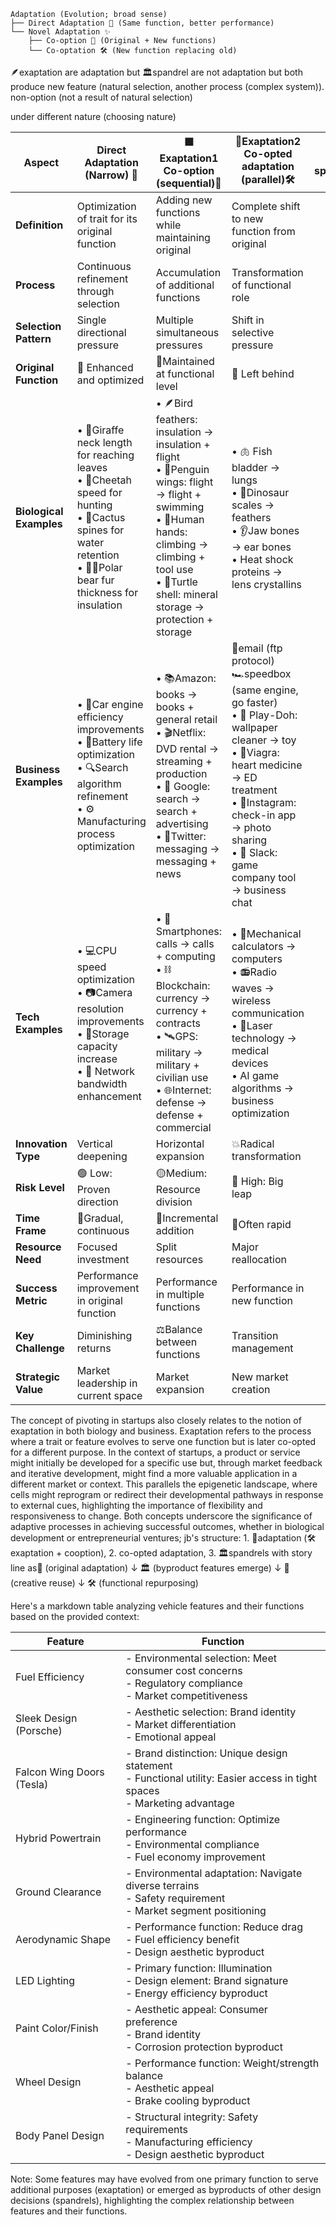 
```
Adaptation (Evolution; broad sense) 
├── Direct Adaptation 🎯 (Same function, better performance)
└── Novel Adaptation ✨
    ├── Co-option 🎨 (Original + New functions)
    └── Co-optation 🛠️ (New function replacing old)
```

🪶exaptation are adaptation but 🏛️spandrel are not adaptation
but both produce new feature (natural selection, another process (complex system)). 
non-option (not a result of natural selection)

under different nature (choosing nature)

| Aspect                  | Direct Adaptation (Narrow) 🎯                                                                                                                                           | 🟩Exaptation1 Co-option (sequential)🎨                                                                                                                                                                              | 🔴Exaptation2  Co-opted adaptation (parallel)🛠️                                                                                                                                                                                                      | 🏛️spandrel |
| ----------------------- | ----------------------------------------------------------------------------------------------------------------------------------------------------------------------- | ------------------------------------------------------------------------------------------------------------------------------------------------------------------------------------------------------------------- | ----------------------------------------------------------------------------------------------------------------------------------------------------------------------------------------------------------------------------------------------------- | ----------- |
| **Definition**          | Optimization of trait for its original function                                                                                                                         | Adding new functions while maintaining original                                                                                                                                                                     | Complete shift to new function from original                                                                                                                                                                                                          |             |
| **Process**             | Continuous refinement through selection                                                                                                                                 | Accumulation of additional functions                                                                                                                                                                                | Transformation of functional role                                                                                                                                                                                                                     |             |
| **Selection Pattern**   | Single directional pressure                                                                                                                                             | Multiple simultaneous pressures                                                                                                                                                                                     | Shift in selective pressure                                                                                                                                                                                                                           |             |
| **Original Function**   | 💪 Enhanced and optimized                                                                                                                                               | 🤹Maintained at functional level                                                                                                                                                                                    | 👋 Left behind                                                                                                                                                                                                                                        |             |
| **Biological Examples** | • 🦒Giraffe neck length for reaching leaves<br>• 🐆Cheetah speed for hunting<br>• 🌵Cactus spines for water retention<br>• 🐻‍❄️Polar bear fur thickness for insulation | • 🪶Bird feathers: insulation → insulation + flight<br>• 🐧Penguin wings: flight → flight + swimming<br>• 🤲Human hands: climbing → climbing + tool use<br>• 🐢Turtle shell: mineral storage → protection + storage | • 🫁 Fish bladder → lungs<br>• 🦖Dinosaur scales → feathers<br>• 👂Jaw bones → ear bones<br>• Heat shock proteins → lens crystallins                                                                                                                  |             |
| **Business Examples**   | • 🚗Car engine efficiency improvements<br>• 🔋Battery life optimization<br>• 🔍Search algorithm refinement<br>• ⚙️ Manufacturing process optimization                   | • 📚Amazon: books → books + general retail<br>• 🎬Netflix: DVD rental → streaming + production<br>• 🔎 Google: search → search + advertising<br>• 📱Twitter: messaging → messaging + news                           | 📧email (ftp protocol)<br>🏎️speedbox (same engine, go faster)<br>• 🎨 Play-Doh: wallpaper cleaner → toy<br>• 💊Viagra: heart medicine → ED treatment<br>• 📸Instagram: check-in app → photo sharing<br>• 💬 Slack: game company tool → business chat |             |
| **Tech Examples**       | • 💻CPU speed optimization<br>• 📷Camera resolution improvements<br>• 💾Storage capacity increase<br>• 📡 Network bandwidth enhancement                                 | • 📱Smartphones: calls → calls + computing<br>• ⛓️Blockchain: currency → currency + contracts<br>• 🛰️GPS: military → military + civilian use<br>• 🌐Internet: defense → defense + commercial                       | • 🧮Mechanical calculators → computers<br>• 📻Radio waves → wireless communication<br>• 🔦Laser technology → medical devices<br>• AI game algorithms → business optimization                                                                          |             |
| **Innovation Type**     | Vertical deepening                                                                                                                                                      | Horizontal expansion                                                                                                                                                                                                | 💥Radical transformation                                                                                                                                                                                                                              |             |
| **Risk Level**          | 🟢 Low: Proven direction                                                                                                                                                | 🟡Medium: Resource division                                                                                                                                                                                         | 🔴 High: Big leap                                                                                                                                                                                                                                     |             |
| **Time Frame**          | 🐢Gradual, continuous                                                                                                                                                   | 🦊Incremental addition                                                                                                                                                                                              | 🐆Often rapid                                                                                                                                                                                                                                         |             |
| **Resource Need**       | Focused investment                                                                                                                                                      | Split resources                                                                                                                                                                                                     | Major reallocation                                                                                                                                                                                                                                    |             |
| **Success Metric**      | Performance improvement in original function                                                                                                                            | Performance in multiple functions                                                                                                                                                                                   | Performance in new function                                                                                                                                                                                                                           |             |
| **Key Challenge**       | Diminishing returns                                                                                                                                                     | ⚖️Balance between functions                                                                                                                                                                                         | Transition management                                                                                                                                                                                                                                 |             |
| **Strategic Value**     | Market leadership in current space                                                                                                                                      | Market expansion                                                                                                                                                                                                    | New market creation                                                                                                                                                                                                                                   |             |


The concept of pivoting in startups also closely relates to the notion of
exaptation in both biology and business. Exaptation refers to the process
where a trait or feature evolves to serve one function but is later co-opted for
a different purpose. In the context of startups, a product or service might
initially be developed for a specific use but, through market feedback and
iterative development, might find a more valuable application in a different
market or context. This parallels the epigenetic landscape, where cells might
reprogram or redirect their developmental pathways in response to external
cues, highlighting the importance of flexibility and responsiveness to change.
Both concepts underscore the significance of adaptive processes in achieving
successful outcomes, whether in biological development or entrepreneurial
ventures; jb's structure: 1. 🎯adaptation (🛠️exaptation + cooption), 2. co-opted adaptation, 3. 🏛️spandrels with story line as🎯 (original adaptation) ↓ 🏛️ (byproduct features emerge) ↓ 🎨 (creative reuse) ↓ 🛠️ (functional repurposing)

Here's a markdown table analyzing vehicle features and their functions based on the provided context:

| Feature | Function |
|---------|-----------|
| Fuel Efficiency | - Environmental selection: Meet consumer cost concerns<br>- Regulatory compliance<br>- Market competitiveness |
| Sleek Design (Porsche) | - Aesthetic selection: Brand identity<br>- Market differentiation<br>- Emotional appeal |
| Falcon Wing Doors (Tesla) | - Brand distinction: Unique design statement<br>- Functional utility: Easier access in tight spaces<br>- Marketing advantage |
| Hybrid Powertrain | - Engineering function: Optimize performance<br>- Environmental compliance<br>- Fuel economy improvement |
| Ground Clearance | - Environmental adaptation: Navigate diverse terrains<br>- Safety requirement<br>- Market segment positioning |
| Aerodynamic Shape | - Performance function: Reduce drag<br>- Fuel efficiency benefit<br>- Design aesthetic byproduct |
| LED Lighting | - Primary function: Illumination<br>- Design element: Brand signature<br>- Energy efficiency byproduct |
| Paint Color/Finish | - Aesthetic appeal: Consumer preference<br>- Brand identity<br>- Corrosion protection byproduct |
| Wheel Design | - Performance function: Weight/strength balance<br>- Aesthetic appeal<br>- Brake cooling byproduct |
| Body Panel Design | - Structural integrity: Safety requirements<br>- Manufacturing efficiency<br>- Design aesthetic byproduct |

Note: Some features may have evolved from one primary function to serve additional purposes (exaptation) or emerged as byproducts of other design decisions (spandrels), highlighting the complex relationship between features and their functions.